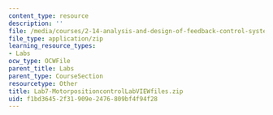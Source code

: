 ```yaml
---
content_type: resource
description: ''
file: /media/courses/2-14-analysis-and-design-of-feedback-control-systems-spring-2014/f1bd36452f31909e2476809bf4f94f28_Lab7-MotorpositioncontrolLabVIEWfiles.zip
file_type: application/zip
learning_resource_types:
- Labs
ocw_type: OCWFile
parent_title: Labs
parent_type: CourseSection
resourcetype: Other
title: Lab7-MotorpositioncontrolLabVIEWfiles.zip
uid: f1bd3645-2f31-909e-2476-809bf4f94f28
---
```

